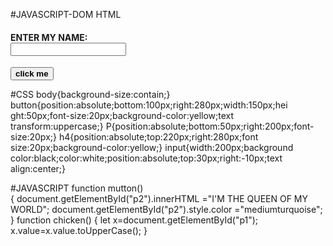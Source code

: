 #JAVASCRIPT-DOM 
 HTML 
<html> 
<head> 
<title> 
dom 
</title> 
<link rel="stylesheet" href="domcss.css"> 
</head> 
<body> 
<body background="E:\AMMU\naane\js.jpg"> 
<h4>ENTER MY NAME:<br><input type="text" onchange="chicken()"  id="p1"></h4> 
<button onclick="mutton()"><b>click me</b></button> <p id="p2"></p> 
<script src="domjs.js"> 
</script> 
</body> 
</html>


 #CSS 
body{background-size:contain;} 
button{position:absolute;bottom:100px;right:280px;width:150px;hei ght:50px;font-size:20px;background-color:yellow;text transform:uppercase;} 
P{position:absolute;bottom:50px;right:200px;font-size:20px;} 
h4{position:absolute;top:220px;right:280px;font 
size:20px;background-color:yellow;} 
input{width:200px;background 
color:black;color:white;position:absolute;top:30px;right:-10px;text align:center;} 
 
 
 #JAVASCRIPT 
function mutton()  
{ 
document.getElementById("p2").innerHTML ="I'M THE QUEEN OF  MY WORLD"; 
document.getElementById("p2").style.color ="mediumturquoise"; } 
function chicken() 
{ 
let x=document.getElementById("p1"); 
x.value=x.value.toUpperCase(); 
}
